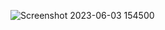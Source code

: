 ![Screenshot 2023-06-03 154500](https://github.com/AjayGurjar1/Car-Buy/assets/102910229/844402e1-227c-4509-98af-5f3d4e425584)
